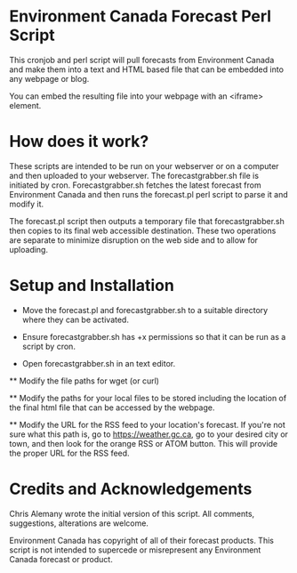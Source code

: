 # Environment Canada Forecast Perl Script
This cronjob and perl script will pull forecasts from Environment Canada and make them into a text and HTML based file that can be embedded into any webpage or blog.

You can embed the resulting file into your webpage with an \<iframe> element.

# How does it work?

These scripts are intended to be run on your webserver or on a computer and then uploaded to your webserver.  The forecastgrabber.sh file is initiated by cron. Forecastgrabber.sh fetches the latest forecast from Environment Canada and then runs the forecast.pl perl script to parse it and modify it.

The forecast.pl script then outputs a temporary file that forecastgrabber.sh then copies to its final web accessible destination.  These two operations are separate to minimize disruption on the web side and to allow for uploading.

# Setup and Installation

* Move the forecast.pl and forecastgrabber.sh to a suitable directory where they can be activated.

* Ensure forecastgrabber.sh has +x permissions so that it can be run as a script by cron.

* Open forecastgrabber.sh in an text editor.

** Modify the file paths for wget (or curl)

** Modify the paths for your local files to be stored including the location of the final html file that can be accessed by the webpage.

** Modify the URL for the RSS feed to your location's forecast. If you're not sure what this path is, go to https://weather.gc.ca, go to your desired city or town, and then look for the orange RSS or ATOM button. This will provide the proper URL for the RSS feed.


# Credits and Acknowledgements
Chris Alemany wrote the initial version of this script.  All comments, suggestions, alterations are welcome.

Environment Canada has copyright of all of their forecast products. This script is not intended to supercede or misrepresent any Environment Canada forecast or product.

